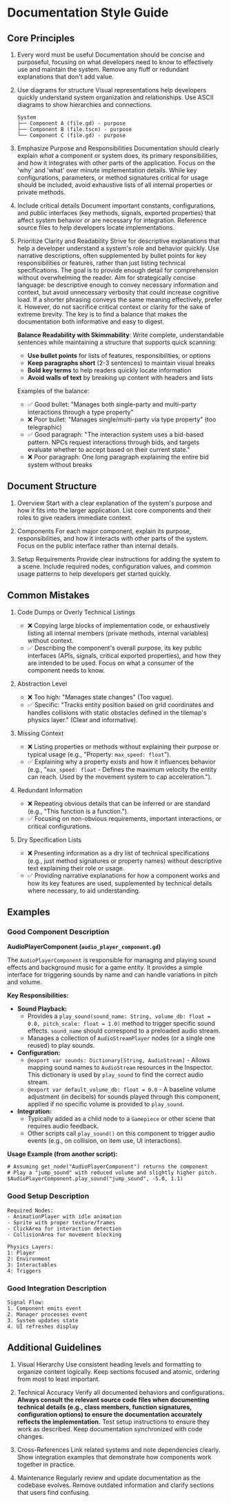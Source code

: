 # Documentation Style Guide

## Core Principles

1. Every word must be useful
   Documentation should be concise and purposeful, focusing on what developers need to know to effectively use and maintain the system. Remove any fluff or redundant explanations that don't add value.

2. Use diagrams for structure
   Visual representations help developers quickly understand system organization and relationships. Use ASCII diagrams to show hierarchies and connections.
   ```
   System
   ├── Component A (file.gd) - purpose
   ├── Component B (file.tscn) - purpose
   └── Component C (file.gd) - purpose
   ```

3. Emphasize Purpose and Responsibilities
   Documentation should clearly explain *what* a component or system does, its primary responsibilities, and *how* it integrates with other parts of the application. Focus on the 'why' and 'what' over minute implementation details. While key configurations, parameters, or method signatures critical for usage should be included, avoid exhaustive lists of all internal properties or private methods.

4. Include critical details
   Document important constants, configurations, and public interfaces (key methods, signals, exported properties) that affect system behavior or are necessary for integration. Reference source files to help developers locate implementations.

5. Prioritize Clarity and Readability
   Strive for descriptive explanations that help a developer understand a system's role and behavior quickly. Use narrative descriptions, often supplemented by bullet points for key responsibilities or features, rather than just listing technical specifications. The goal is to provide enough detail for comprehension without overwhelming the reader. Aim for strategically concise language: be descriptive enough to convey necessary information and context, but avoid unnecessary verbosity that could increase cognitive load. If a shorter phrasing conveys the same meaning effectively, prefer it. However, do not sacrifice critical context or clarity for the sake of extreme brevity. The key is to find a balance that makes the documentation both informative and easy to digest.
   
   **Balance Readability with Skimmability**: Write complete, understandable sentences while maintaining a structure that supports quick scanning:
   - **Use bullet points** for lists of features, responsibilities, or options
   - **Keep paragraphs short** (2-3 sentences) to maintain visual breaks
   - **Bold key terms** to help readers quickly locate information
   - **Avoid walls of text** by breaking up content with headers and lists
   
   Examples of the balance:
   - ✅ Good bullet: "Manages both single-party and multi-party interactions through a type property"
   - ❌ Poor bullet: "Manages single/multi-party via type property" (too telegraphic)
   - ✅ Good paragraph: "The interaction system uses a bid-based pattern. NPCs request interactions through bids, and targets evaluate whether to accept based on their current state."
   - ❌ Poor paragraph: One long paragraph explaining the entire bid system without breaks

## Document Structure

1. Overview
   Start with a clear explanation of the system's purpose and how it fits into the larger application. List core components and their roles to give readers immediate context.

2. Components
   For each major component, explain its purpose, responsibilities, and how it interacts with other parts of the system. Focus on the public interface rather than internal details.

3. Setup Requirements
   Provide clear instructions for adding the system to a scene. Include required nodes, configuration values, and common usage patterns to help developers get started quickly.

## Common Mistakes

1. Code Dumps or Overly Technical Listings
   - ❌ Copying large blocks of implementation code, or exhaustively listing all internal members (private methods, internal variables) without context.
   - ✅ Describing the component's overall purpose, its key public interfaces (APIs, signals, critical exported properties), and how they are intended to be used. Focus on what a consumer of the component needs to know.

2. Abstraction Level
   - ❌ Too high: "Manages state changes" (Too vague).
   - ✅ Specific: "Tracks entity position based on grid coordinates and handles collisions with static obstacles defined in the tilemap's physics layer." (Clear and informative).

3. Missing Context
   - ❌ Listing properties or methods without explaining their purpose or typical usage (e.g., "Property: `max_speed: float`").
   - ✅ Explaining why a property exists and how it influences behavior (e.g., "`max_speed: float` - Defines the maximum velocity the entity can reach. Used by the movement system to cap acceleration.").

4. Redundant Information
   - ❌ Repeating obvious details that can be inferred or are standard (e.g., "This function is a function.").
   - ✅ Focusing on non-obvious requirements, important interactions, or critical configurations.

5. Dry Specification Lists
   - ❌ Presenting information as a dry list of technical specifications (e.g., just method signatures or property names) without descriptive text explaining their role or usage.
   - ✅ Providing narrative explanations for how a component works and how its key features are used, supplemented by technical details where necessary, to aid understanding.

## Examples

### Good Component Description

**AudioPlayerComponent (`audio_player_component.gd`)**

The `AudioPlayerComponent` is responsible for managing and playing sound effects and background music for a game entity. It provides a simple interface for triggering sounds by name and can handle variations in pitch and volume.

**Key Responsibilities:**
*   **Sound Playback:**
    *   Provides a `play_sound(sound_name: String, volume_db: float = 0.0, pitch_scale: float = 1.0)` method to trigger specific sound effects. `sound_name` should correspond to a preloaded audio stream.
    *   Manages a collection of `AudioStreamPlayer` nodes (or a single one reused) to play sounds.
*   **Configuration:**
    *   `@export var sounds: Dictionary[String, AudioStream]` - Allows mapping sound names to `AudioStream` resources in the Inspector. This dictionary is used by `play_sound` to find the correct audio stream.
    *   `@export var default_volume_db: float = 0.0` - A baseline volume adjustment (in decibels) for sounds played through this component, applied if no specific volume is provided to `play_sound`.
*   **Integration:**
    *   Typically added as a child node to a `Gamepiece` or other scene that requires audio feedback.
    *   Other scripts call `play_sound()` on this component to trigger audio events (e.g., on collision, on item use, UI interactions).

**Usage Example (from another script):**
```gdscript
# Assuming get_node("AudioPlayerComponent") returns the component
# Play a "jump_sound" with reduced volume and slightly higher pitch.
$AudioPlayerComponent.play_sound("jump_sound", -5.0, 1.1)
```

### Good Setup Description
```
Required Nodes:
- AnimationPlayer with idle animation
- Sprite with proper texture/frames
- ClickArea for interaction detection
- CollisionArea for movement blocking

Physics Layers:
1: Player
2: Environment
3: Interactables
4: Triggers
```

### Good Integration Description
```
Signal Flow:
1. Component emits event
2. Manager processes event
3. System updates state
4. UI refreshes display
```

## Additional Guidelines

1. Visual Hierarchy
   Use consistent heading levels and formatting to organize content logically. Keep sections focused and atomic, ordering from most to least important.

2. Technical Accuracy
   Verify all documented behaviors and configurations. **Always consult the relevant source code files when documenting technical details (e.g., class members, function signatures, configuration options) to ensure the documentation accurately reflects the implementation.** Test setup instructions to ensure they work as described. Keep documentation synchronized with code changes.

3. Cross-References
   Link related systems and note dependencies clearly. Show integration examples that demonstrate how components work together in practice.

4. Maintenance
   Regularly review and update documentation as the codebase evolves. Remove outdated information and clarify sections that users find confusing.
